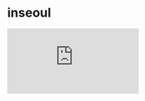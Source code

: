 # inseoul

<iframe src="https://julyrunt.github.io/inseoul/" frameborder="0" allow="accelerometer; autoplay; encrypted-media; gyroscope; picture-in-picture" allowfullscreen></iframe>
